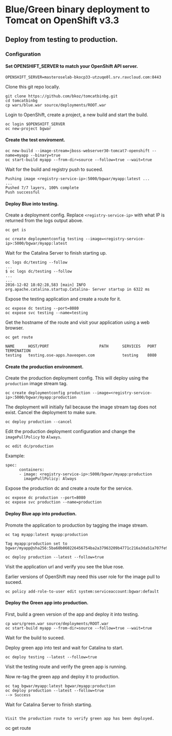 # Blue/Green binary deployment to Tomcat on OpenShift v3.3

## Deploy from testing to production.

### Configuration

#### Set OPENSHIFT_SERVER to match your OpenShift API server.

```
OPENSHIFT_SERVER=masteroselab-bkocp33-utzuqe0l.srv.ravcloud.com:8443
```
Clone this git repo locally.

```
git clone https://github.com/bkoz/tomcatbinbg.git
cd tomcatbinbg
cp wars/blue.war source/deployments/ROOT.war
```
Login to OpenShift, create a project, a new build and start the build.

```
oc login $OPENSHIFT_SERVER
oc new-project bgwar
```

#### Create the test enviroment.
```
oc new-build --image-stream=jboss-webserver30-tomcat7-openshift --name=myapp --binary=true
oc start-build myapp --from-dir=source --follow=true --wait=true
```

Wait for the build and registry push to suceed.

```
Pushing image <registry-service-ip>:5000/bgwar/myapp:latest ...
...
Pushed 7/7 layers, 100% complete
Push successful
```
#### Deploy Blue into testing.

Create a deployment config. Replace `<registry-service-ip>`
with what IP is returned from the logs output above.

```
oc get is

oc create deploymentconfig testing --image=<registry-service-ip>:5000/bgwar/myapp:latest
```

Wait for the Catalina Server to finish starting up.

```
oc logs dc/testing --follow
...
$ oc logs dc/testing --follow
...
...
2016-12-02 18:02:28,583 [main] INFO  org.apache.catalina.startup.Catalina- Server startup in 6322 ms
```

Expose the testing application and create a route for it.

```
oc expose dc testing --port=8080
oc expose svc testing --name=testing 
```
Get the hostname of the route and visit your application using a web browser.

```
oc get route
```
```
NAME      HOST/PORT                      PATH      SERVICES   PORT      TERMINATION
testing   testing.ose-apps.haveopen.com            testing    8080      
```

#### Create the production environment.

Create the production deployment config. This will deploy using the `production` image stream tag. 

```
oc create deploymentconfig production --image=<registry-service-ip>:5000/bgwar/myapp:production
```
The deployment will initially fail because the image stream tag does not exist. Cancel the deployment 
to make sure.
```
oc deploy production --cancel
```

Edit the production deployment configuration and change the `imagePullPolicy` to `Always`.
```
oc edit dc/production
```
Example:
```
spec:
      containers:
      - image: <registry-service-ip>:5000/bgwar/myapp:production
        imagePullPolicy: Always
```

Expose the production dc and create a route for the service.

```
oc expose dc production --port=8080
oc expose svc production --name=production 
```
#### Deploy Blue app into production.

Promote the application to production by tagging the image stream.
```
oc tag myapp:latest myapp:production
```
```
Tag myapp:production set to bgwar/myapp@sha256:5ba60b060226456754ba2a37963209b4771c216a3da51a707fe919c620d999f8.

```
```
oc deploy production --latest --follow=true
```
Visit the application url and verify you see the blue rose.


Earlier versions of OpenShift may need this user role for the image pull to suceed.
```
oc policy add-role-to-user edit system:serviceaccount:bgwar:default
```

#### Deploy the Green app into production.

First, build a green version of the app and deploy it into testing.

```
cp wars/green.war source/deployments/ROOT.war 
oc start-build myapp --from-dir=source --follow=true --wait=true
```
Wait for the build to suceed.

Deploy green app into test and wait for Catalina to start.
```
oc deploy testing --latest --follow=true
```

Visit the testing route and verify the green app is running.

Now re-tag the green app and deploy it to production.
```
oc tag bgwar/myapp:latest bgwar/myapp:production
oc deploy production --latest --follow=true
--> Success
```
Wait for Catalina Server to finish starting.

```

Visit the production route to verify green app has been deployed.
```
oc get route
```

